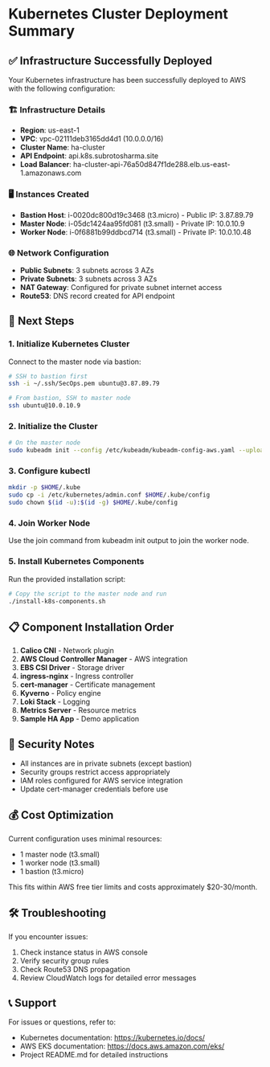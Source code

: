 # Kubernetes Cluster Deployment Summary

## ✅ Infrastructure Successfully Deployed

Your Kubernetes infrastructure has been successfully deployed to AWS with the following configuration:

### 🏗️ Infrastructure Details
- **Region**: us-east-1
- **VPC**: vpc-02111deb3165dd4d1 (10.0.0.0/16)
- **Cluster Name**: ha-cluster
- **API Endpoint**: api.k8s.subrotosharma.site
- **Load Balancer**: ha-cluster-api-76a50d847f1de288.elb.us-east-1.amazonaws.com

### 🖥️ Instances Created
- **Bastion Host**: i-0020dc800d19c3468 (t3.micro) - Public IP: 3.87.89.79
- **Master Node**: i-05dc1424aa95fd081 (t3.small) - Private IP: 10.0.10.9
- **Worker Node**: i-0f6881b99ddbcd714 (t3.small) - Private IP: 10.0.10.48

### 🌐 Network Configuration
- **Public Subnets**: 3 subnets across 3 AZs
- **Private Subnets**: 3 subnets across 3 AZs
- **NAT Gateway**: Configured for private subnet internet access
- **Route53**: DNS record created for API endpoint

## 🚀 Next Steps

### 1. Initialize Kubernetes Cluster

Connect to the master node via bastion:
```bash
# SSH to bastion first
ssh -i ~/.ssh/SecOps.pem ubuntu@3.87.89.79

# From bastion, SSH to master node
ssh ubuntu@10.0.10.9
```

### 2. Initialize the Cluster
```bash
# On the master node
sudo kubeadm init --config /etc/kubeadm/kubeadm-config-aws.yaml --upload-certs
```

### 3. Configure kubectl
```bash
mkdir -p $HOME/.kube
sudo cp -i /etc/kubernetes/admin.conf $HOME/.kube/config
sudo chown $(id -u):$(id -g) $HOME/.kube/config
```

### 4. Join Worker Node
Use the join command from kubeadm init output to join the worker node.

### 5. Install Kubernetes Components
Run the provided installation script:
```bash
# Copy the script to the master node and run
./install-k8s-components.sh
```

## 📋 Component Installation Order

1. **Calico CNI** - Network plugin
2. **AWS Cloud Controller Manager** - AWS integration
3. **EBS CSI Driver** - Storage driver
4. **ingress-nginx** - Ingress controller
5. **cert-manager** - Certificate management
6. **Kyverno** - Policy engine
7. **Loki Stack** - Logging
8. **Metrics Server** - Resource metrics
9. **Sample HA App** - Demo application

## 🔐 Security Notes

- All instances are in private subnets (except bastion)
- Security groups restrict access appropriately
- IAM roles configured for AWS service integration
- Update cert-manager credentials before use

## 💰 Cost Optimization

Current configuration uses minimal resources:
- 1 master node (t3.small)
- 1 worker node (t3.small)
- 1 bastion (t3.micro)

This fits within AWS free tier limits and costs approximately $20-30/month.

## 🛠️ Troubleshooting

If you encounter issues:
1. Check instance status in AWS console
2. Verify security group rules
3. Check Route53 DNS propagation
4. Review CloudWatch logs for detailed error messages

## 📞 Support

For issues or questions, refer to:
- Kubernetes documentation: https://kubernetes.io/docs/
- AWS EKS documentation: https://docs.aws.amazon.com/eks/
- Project README.md for detailed instructions